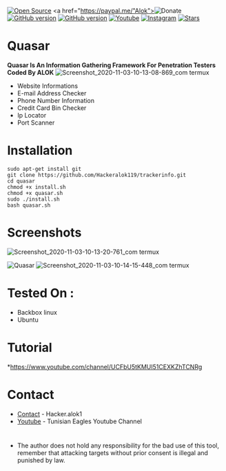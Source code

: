 <a href="https://github.com/Hackeralok119"><img title="Open Source" src="https://img.shields.io/badge/Open%20Source-%E2%99%A5-red" ></a>
 <a href="https://paypal.me/"Alok"><img title="Donate" src="https://img.shields.io/badge/Donate-PayPal-blue" ></a>
 <a href="https://github.com/Bhaviktutorials/shark"><img title="GitHub version" src="https://d25lcipzij17d.cloudfront.net/badge.svg?id=gh&type=6&v=1.0.0&x2=0" ></a>
<a href="https://github.com/Hackeralok119"><img title="GitHub version" src="https://img.shields.io/github/license/Bhaviktutorials/T-Remix?color=Brightgree" ></a>
 <a href="https://www.youtube.com/channel/UCFbU5tKMUI51CEXKZhTCNRg"><img alt="Youtube" src="https://img.shields.io/badge/Youtube-Hacker Alok-green"/></a>
 <a href="https://instagram.com/hacker.alok1?igshid=1vheg42r4cdb2"><img alt="Instagram" src="https://img.shields.io/badge/Instagram-Hacker_Alok-ff69b4"/></a>
 <a href="https://github.com/Hackeralok119"><img title="Stars" src="https://img.shields.io/github/stars/Hacker alok/shark?style=social" ></a>
</p>





# Quasar
<b>Quasar Is An Information Gathering Framework For Penetration Testers Coded By ALOK</b>
![Screenshot_2020-11-03-10-13-08-869_com termux](https://user-images.githubusercontent.com/70144305/97950765-0207f600-1dbe-11eb-9ad7-a20f6b9489cf.jpg)

* Website Informations
* E-mail Address Checker
* Phone Number Information
* Credit Card Bin Checker
* Ip Locator
* Port Scanner
# Installation
```
sudo apt-get install git
git clone https://github.com/Hackeralok119/trackerinfo.git
cd quasar
chmod +x install.sh
chmod +x quasar.sh
sudo ./install.sh
bash quasar.sh
```
# Screenshots
![Screenshot_2020-11-03-10-13-20-761_com termux](https://user-images.githubusercontent.com/70144305/97950829-29f75980-1dbe-11eb-835a-52a81f035e62.jpg)

![Quasar](https://raw.githubusercontent.com/TunisianEagles/quasar/master/Screenshot/quasar2.png)
![Screenshot_2020-11-03-10-14-15-448_com termux](https://user-images.githubusercontent.com/70144305/97950869-498e8200-1dbe-11eb-8200-915cad40c80b.jpg)

# Tested On :
* Backbox linux
* Ubuntu 
# Tutorial
*https://www.youtube.com/channel/UCFbU5tKMUI51CEXKZhTCNRg
# Contact
* [Contact](https://www.instgram.com/hacker.alok1) - Hacker.alok1
* [Youtube](https://www.youtube.com/channel/UCFbU5tKMUI51CEXKZhTCNRg) - Tunisian Eagles Youtube Channel
#
* The author does not hold any responsibility for the bad use of this tool, remember that attacking targets without prior consent is illegal and punished by law.
